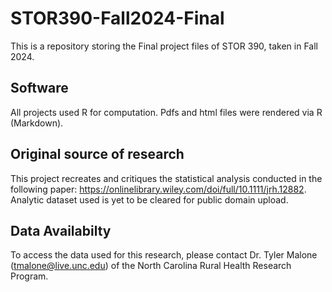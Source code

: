 # STOR390-Fall2024-Final
This is a repository storing the Final project files of STOR 390, taken in Fall 2024.

## Software
All projects used R for computation. Pdfs and html files were rendered via R (Markdown).

## Original source of research
This project recreates and critiques the statistical analysis conducted in the following paper: https://onlinelibrary.wiley.com/doi/full/10.1111/jrh.12882. Analytic dataset used is yet to be cleared for public domain upload.

## Data Availabilty
To access the data used for this research, please contact Dr. Tyler Malone (tmalone@live.unc.edu) of the North Carolina Rural Health Research Program.
